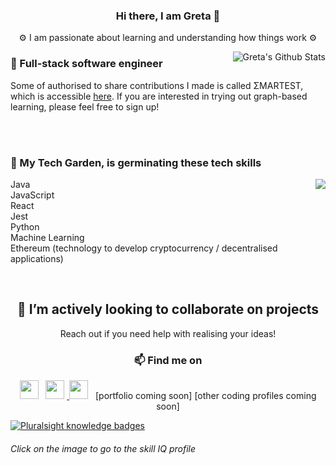 <h3 align="center"> Hi there, I am Greta 👋</h3>
<p align="center">⚙️ I am passionate about learning and understanding how things work ⚙️</p>

<img align="right" alt=" Greta's Github Stats" src="https://github-readme-stats.vercel.app/api?username=gretaivan&show_icons=true&theme=radical" />



<!--
**gretaivan/gretaivan** is a ✨ _special_ ✨ repository because its `README.md` (this file) appears on your GitHub profile
# [![greta ivan header coming soon]()](my web)

<a href="https://github.com/anuraghazra/github-readme-stats">
  <img align="center" src="https://github-readme-stats.vercel.app/api/pin/?username=anuraghazra&repo=github-readme-stats" />
</a>
<a href="https://github.com/anuraghazra/convoychat">
  <img align="center" src="https://github-readme-stats.vercel.app/api/pin/?username=anuraghazra&repo=convoychat" />
</a>

-->

### 🥜 Full-stack software engineer
Some of authorised to share contributions I made is called ΣMARTEST, which is accessible [here](https://smartestknowledge.org/). If you are interested in trying out graph-based learning, please feel free to sign up!



<br /><br />


### 🌱 My Tech Garden, is germinating these tech skills
<img align="right" src="https://github-readme-stats.vercel.app/api/top-langs/?username=gretaivan&layout=compact&theme=radical" />

Java <br />
JavaScript <br />
React <br />
Jest <br/>
Python <br />
Machine Learning <br />
Ethereum (technology to develop cryptocurrency / decentralised applications) <br />



<br />

<h2 align="center"> 🔭 I’m actively looking to collaborate on projects </h2>
<p align="center"> Reach out if you need help with realising your ideas!</p>


<h3 align='center'>📫 Find me on </h3>
<p align='center'>
  <a href="https://instagram.com/greta.codes"><img height="30" src="https://github.com/WaylonWalker/WaylonWalker/blob/main/icon/instagram.jpg?raw=true"></a>&nbsp;&nbsp;
  <a href="https://www.linkedin.com/in/gretaivan/"><img height="30" src="https://github.com/WaylonWalker/WaylonWalker/blob/main/icon/linkedin.png?raw=true"></a>
  <a href="https://app.pluralsight.com/profile/greta-ivanauskaite"><img src>
  <a href="https://dev.to/gretaivan"><img height="30" src="https://raw.githubusercontent.com/WaylonWalker/WaylonWalker/main/icon/dev.png"></a>&nbsp;&nbsp;
  [portfolio coming soon]
  [other coding profiles coming soon]
</p>
  


[![Pluralsight knowledge badges](https://user-images.githubusercontent.com/47504179/114733457-415a4b80-9d3b-11eb-9a2e-578bc774da07.png)](https://app.pluralsight.com/profile/greta-ivan "@embed")
###### Click on the image to go to the skill IQ profile




